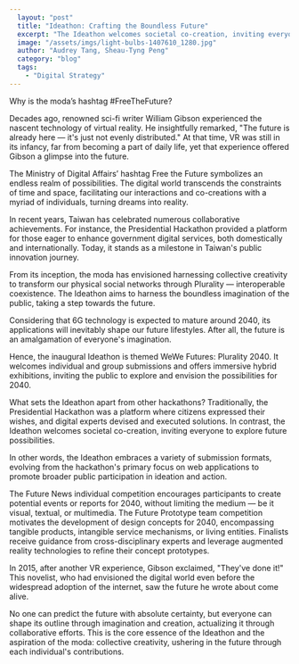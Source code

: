 ```yaml
---
  layout: "post"
  title: "Ideathon: Crafting the Boundless Future"
  excerpt: "The Ideathon welcomes societal co-creation, inviting everyone to explore future possibilities."
  image: "/assets/imgs/light-bulbs-1407610_1280.jpg"
  author: "Audrey Tang, Sheau-Tyng Peng"
  category: "blog"
  tags: 
    - "Digital Strategy"
---
```


Why is the moda’s hashtag #FreeTheFuture?

Decades ago, renowned sci-fi writer William Gibson experienced the nascent technology of virtual reality. He insightfully remarked, "The future is already here — it's just not evenly distributed." At that time, VR was still in its infancy, far from becoming a part of daily life, yet that experience offered Gibson a glimpse into the future.

The Ministry of Digital Affairs’ hashtag Free the Future symbolizes an endless realm of possibilities. The digital world transcends the constraints of time and space, facilitating our interactions and co-creations with a myriad of individuals, turning dreams into reality.

In recent years, Taiwan has celebrated numerous collaborative achievements. For instance, the Presidential Hackathon provided a platform for those eager to enhance government digital services, both domestically and internationally. Today, it stands as a milestone in Taiwan's public innovation journey.

From its inception, the moda has envisioned harnessing collective creativity to transform our physical social networks through Plurality — interoperable coexistence. The Ideathon aims to harness the boundless imagination of the public, taking a step towards the future.

Considering that 6G technology is expected to mature around 2040, its applications will inevitably shape our future lifestyles. After all, the future is an amalgamation of everyone's imagination.

Hence, the inaugural Ideathon is themed WeWe Futures: Plurality 2040. It welcomes individual and group submissions and offers immersive hybrid exhibitions, inviting the public to explore and envision the possibilities for 2040.

What sets the Ideathon apart from other hackathons? Traditionally, the Presidential Hackathon was a platform where citizens expressed their wishes, and digital experts devised and executed solutions. In contrast, the Ideathon welcomes societal co-creation, inviting everyone to explore future possibilities.

In other words, the Ideathon embraces a variety of submission formats, evolving from the hackathon's primary focus on web applications to promote broader public participation in ideation and action.

The Future News individual competition encourages participants to create potential events or reports for 2040, without limiting the medium — be it visual, textual, or multimedia. The Future Prototype team competition motivates the development of design concepts for 2040, encompassing tangible products, intangible service mechanisms, or living entities. Finalists receive guidance from cross-disciplinary experts and leverage augmented reality technologies to refine their concept prototypes.

In 2015, after another VR experience, Gibson exclaimed, "They've done it!" This novelist, who had envisioned the digital world even before the widespread adoption of the internet, saw the future he wrote about come alive.

No one can predict the future with absolute certainty, but everyone can shape its outline through imagination and creation, actualizing it through collaborative efforts. This is the core essence of the Ideathon and the aspiration of the moda: collective creativity, ushering in the future through each individual's contributions.
